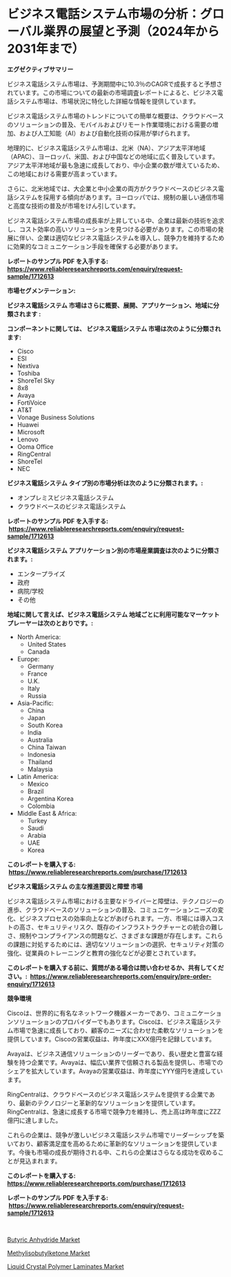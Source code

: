 <p><h1>ビジネス電話システム市場の分析：グローバル業界の展望と予測（2024年から2031年まで）</h1></p><p><strong>エグゼクティブサマリー</strong></p>
<p><p>ビジネス電話システム市場は、予測期間中に10.3％のCAGRで成長すると予想されています。この市場についての最新の市場調査レポートによると、ビジネス電話システム市場は、市場状況に特化した詳細な情報を提供しています。</p><p>ビジネス電話システム市場のトレンドについての簡単な概要は、クラウドベースのソリューションの普及、モバイルおよびリモート作業環境における需要の増加、および人工知能（AI）および自動化技術の採用が挙げられます。</p><p>地理的に、ビジネス電話システム市場は、北米（NA）、アジア太平洋地域（APAC）、ヨーロッパ、米国、および中国などの地域に広く普及しています。アジア太平洋地域が最も急速に成長しており、中小企業の数が増えているため、この地域における需要が高まっています。</p><p>さらに、北米地域では、大企業と中小企業の両方がクラウドベースのビジネス電話システムを採用する傾向があります。ヨーロッパでは、規制の厳しい通信市場と高度な技術の普及が市場をけん引しています。</p><p>ビジネス電話システム市場の成長率が上昇している中、企業は最新の技術を追求し、コスト効率の高いソリューションを見つける必要があります。この市場の発展に伴い、企業は適切なビジネス電話システムを導入し、競争力を維持するために効果的なコミュニケーション手段を確保する必要があります。</p></p>
<p><strong>レポートのサンプル PDF を入手する: <a href="https://www.reliableresearchreports.com/enquiry/request-sample/1712613">https://www.reliableresearchreports.com/enquiry/request-sample/1712613</a></strong></p>
<p><strong>市場セグメンテーション:</strong></p>
<p><strong> ビジネス電話システム 市場はさらに概要、展開、アプリケーション、地域に分類されます :</strong></p>
<p><strong>コンポーネントに関しては、 ビジネス電話システム 市場は次のように分類されます: &nbsp;</strong></p>
<p><ul><li>Cisco</li><li>ESI</li><li>Nextiva</li><li>Toshiba</li><li>ShoreTel Sky</li><li>8x8</li><li>Avaya</li><li>FortiVoice</li><li>AT&T</li><li>Vonage Business Solutions</li><li>Huawei</li><li>Microsoft</li><li>Lenovo</li><li>Ooma Office</li><li>RingCentral</li><li>ShoreTel</li><li>NEC</li></ul></p>
<p><strong> ビジネス電話システム タイプ別の市場分析は次のように分類されます。:</strong></p>
<p><ul><li>オンプレミスビジネス電話システム</li><li>クラウドベースのビジネス電話システム</li></ul></p>
<p><strong>レポートのサンプル PDF を入手する: &nbsp;<a href="https://www.reliableresearchreports.com/enquiry/request-sample/1712613">https://www.reliableresearchreports.com/enquiry/request-sample/1712613</a></strong></p>
<p><strong> ビジネス電話システム アプリケーション別の市場産業調査は次のように分類されます。:</strong></p>
<p><ul><li>エンタープライズ</li><li>政府</li><li>病院/学校</li><li>その他</li></ul></p>
<p><strong>地域に関して言えば、ビジネス電話システム 地域ごとに利用可能なマーケットプレーヤーは次のとおりです。:</strong></p>
<p><ul>
    <li>
        North America:
        <ul>
            <li>United States</li>
            <li>Canada</li>
        </ul>
    </li>
    <li>
        Europe:
        <ul>
            <li>Germany</li>
            <li>France</li>
            <li>U.K.</li>
            <li>Italy</li>
            <li>Russia</li>
        </ul>
    </li>
    <li>
        Asia-Pacific:
        <ul>
            <li>China</li>
            <li>Japan</li>
            <li>South Korea</li>
            <li>India</li>
            <li>Australia</li>
            <li>China Taiwan</li>
            <li>Indonesia</li>
            <li>Thailand</li>
            <li>Malaysia</li>
        </ul>
    </li>
    <li>
        Latin America:
        <ul>
            <li>Mexico</li>
            <li>Brazil</li>
            <li>Argentina Korea</li>
            <li>Colombia</li>
        </ul>
    </li>
    <li>
        Middle East & Africa:
        <ul>
            <li>Turkey</li>
            <li>Saudi</li>
            <li>Arabia</li>
            <li>UAE</li>
            <li>Korea</li>
        </ul>
    </li>
    </ul></p>
<p><strong>このレポートを購入する: &nbsp;<a href="https://www.reliableresearchreports.com/purchase/1712613">https://www.reliableresearchreports.com/purchase/1712613</a></strong></p>
<p><strong>ビジネス電話システム の主な推進要因と障壁 市場</strong></p>
<p><p>ビジネス電話システム市場における主要なドライバーと障壁は、テクノロジーの進歩、クラウドベースのソリューションの普及、コミュニケーションニーズの変化、ビジネスプロセスの効率向上などがあげられます。一方、市場には導入コストの高さ、セキュリティリスク、既存のインフラストラクチャーとの統合の難しさ、規制やコンプライアンスの問題など、さまざまな課題が存在します。これらの課題に対処するためには、適切なソリューションの選択、セキュリティ対策の強化、従業員のトレーニングと教育の強化などが必要とされています。</p></p>
<p><strong>このレポートを購入する前に、質問がある場合は問い合わせるか、共有してください。:&nbsp; <a href="https://www.reliableresearchreports.com/enquiry/pre-order-enquiry/1712613">https://www.reliableresearchreports.com/enquiry/pre-order-enquiry/1712613</a></strong></p>
<p><strong>競争環境</strong></p>
<p><p>Ciscoは、世界的に有名なネットワーク機器メーカーであり、コミュニケーションソリューションのプロバイダーでもあります。Ciscoは、ビジネス電話システム市場で急速に成長しており、顧客のニーズに合わせた柔軟なソリューションを提供しています。Ciscoの営業収益は、昨年度にXXX億円を記録しています。</p><p>Avayaは、ビジネス通信ソリューションのリーダーであり、長い歴史と豊富な経験を持つ企業です。Avayaは、幅広い業界で信頼される製品を提供し、市場でのシェアを拡大しています。Avayaの営業収益は、昨年度にYYY億円を達成しています。</p><p>RingCentralは、クラウドベースのビジネス電話システムを提供する企業であり、最新のテクノロジーと革新的なソリューションを提供しています。RingCentralは、急速に成長する市場で競争力を維持し、売上高は昨年度にZZZ億円に達しました。</p><p>これらの企業は、競争が激しいビジネス電話システム市場でリーダーシップを築いており、顧客満足度を高めるために革新的なソリューションを提供しています。今後も市場の成長が期待される中、これらの企業はさらなる成功を収めることが見込まれます。</p></p>
<p><strong>このレポートを購入する: &nbsp; <a href="https://www.reliableresearchreports.com/purchase/1712613">https://www.reliableresearchreports.com/purchase/1712613</a></strong></p>
<p><strong>レポートのサンプル PDF を入手する: &nbsp;<a href="https://www.reliableresearchreports.com/enquiry/request-sample/1712613">https://www.reliableresearchreports.com/enquiry/request-sample/1712613</a></strong><strong></strong></p>
<p>&nbsp;</p>
<p><p><a href="https://view.publitas.com/reportprime-1/global-butyric-anhydride-market-size-and-market-trends-insights-and-projections-from-2023-to-2030/">Butyric Anhydride Market</a></p><p><a href="https://view.publitas.com/reportprime-1/methylisobutylketone-market-a-comprehensive-report-of-its-market-share-growth-trends-2023-2030/">Methylisobutylketone Market</a></p><p><a href="https://view.publitas.com/reportprime-1/liquid-crystal-polymer-laminates-market-furnish-information-about-market-size-market-share-market-dynamics-and-projections-spanning-from-2023-to-2030/">Liquid Crystal Polymer Laminates Market</a></p></p>